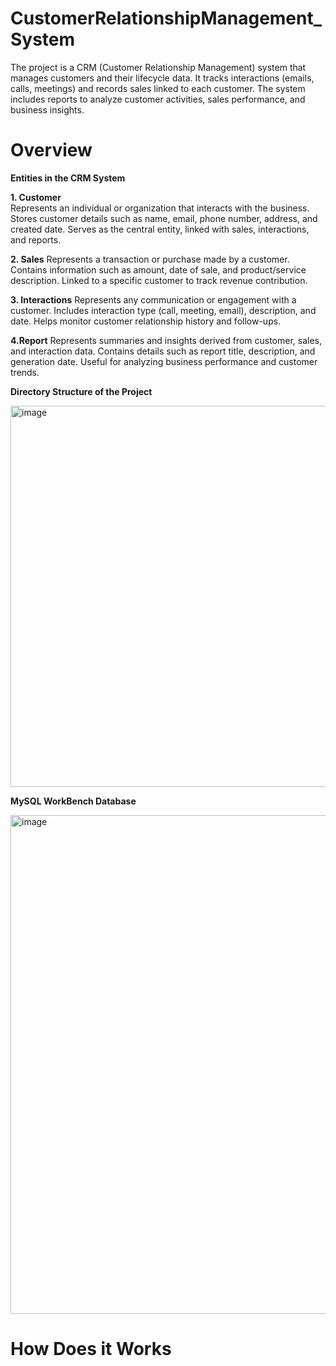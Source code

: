 # CustomerRelationshipManagement_System

The project is a CRM (Customer Relationship Management) system that manages customers and their lifecycle data. It tracks interactions (emails, calls, meetings) and records sales linked to each customer.
The system includes reports to analyze customer activities, sales performance, and business insights.

# Overview  

**Entities in the CRM System**

**1. Customer**  
Represents an individual or organization that interacts with the business.
Stores customer details such as name, email, phone number, address, and created date.
Serves as the central entity, linked with sales, interactions, and reports.

**2. Sales** 
Represents a transaction or purchase made by a customer.
Contains information such as amount, date of sale, and product/service description.
Linked to a specific customer to track revenue contribution.

**3. Interactions**
Represents any communication or engagement with a customer.
Includes interaction type (call, meeting, email), description, and date.
Helps monitor customer relationship history and follow-ups.

**4.Report**
Represents summaries and insights derived from customer, sales, and interaction data.
Contains details such as report title, description, and generation date.
Useful for analyzing business performance and customer trends.

**Directory Structure of the Project**  

<img width="791" height="610" alt="image" src="https://github.com/user-attachments/assets/09bfb6ca-22d2-4447-bc02-a3eff5862549" />


**MySQL WorkBench Database**    

<img width="1200" height="798" alt="image" src="https://github.com/user-attachments/assets/20a37bda-0970-43ac-b5cb-3fdec233ca2b" />


# How Does it Works

